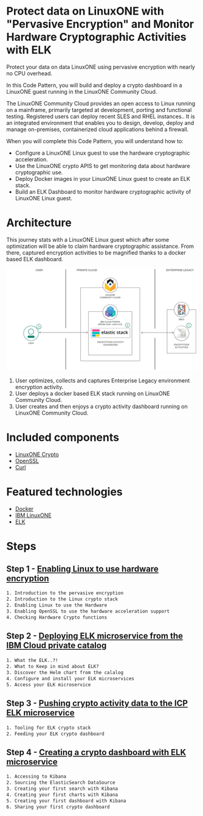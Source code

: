 # Protect data on LinuxONE with "Pervasive Encryption" and Monitor Hardware Cryptographic Activities with ELK
Protect your data on data LinuxONE using pervasive encryption with nearly no CPU overhead.

In this Code Pattern, you will build and deploy a crypto dashboard in a LinuxONE guest running in the LinuxONE Community Cloud.

The LinuxONE Community Cloud provides an open access to Linux running on a mainframe, primarily targeted at development, porting and functional testing. Registered users can deploy recent SLES and RHEL instances.. It is an integrated environment that enables you to design, develop, deploy and manage on-premises, containerized cloud applications behind a firewall.

When you will complete this Code Pattern, you will understand how to:
* Configure a LinuxONE Linux guest to use the hardware cryptographic acceleration.
* Use the LinuxONE crypto APIS to get monitoring data about hardware cryptographic use.
* Deploy Docker images in your LinuxONE Linux guest to create an ELK stack.
* Build an ELK Dashboard to monitor hardware cryptographic activity of LinuxONE Linux guest.

# Architecture
This journey stats with a LinuxONE Linux guest which after some optimization will be able to claim hardware cryptographic assistance. From there, captured encryption activities to be magnified thanks to a docker based ELK dashboard.

![Image of the Crypto Stack](https://github.com/guikarai/ELK-CPACF/blob/master/images/code-pattern-architecture.png)

1. User optimizes, collects and captures Enterprise Legacy environment encryption activity.
3. User deploys a docker based ELK stack running on LinuxONE Community Cloud.
3. User creates and then enjoys a crypto activity dashboard running on LinuxONE Community Cloud.

# Included components

* [LinuxONE Crypto](https://www.ibm.com/it-infrastructure/linuxone/capabilities/secure-cloud)
* [OpenSSL](https://www.openssl.org/)
* [Curl](https://curl.haxx.se/)

# Featured technologies

* [Docker](https://www.docker.com/)
* [IBM LinuxONE](https://www.ibm.com/it-infrastructure/linuxone)
* [ELK](https://www.elastic.co/fr/elk-stack)

# Steps

## Step 1 - [Enabling Linux to use hardware encryption](https://github.com/IBM/protect-data-on-linuxone-with-pervasive-encryption/blob/master/part1.md)

    1. Introduction to the pervasive encryption
    2. Introduction to the Linux crypto stack
    2. Enabling Linux to use the Hardware
    3. Enabling OpenSSL to use the hardware acceleration support
    4. Checking Hardware Crypto functions

## Step 2 - [Deploying ELK microservice from the IBM Cloud private catalog](https://github.com/IBM/protect-data-on-linuxone-with-pervasive-encryption/blob/master/part2.md)
    
    1. What the ELK..?!
    2. What to Keep in mind about ELK?
    3. Discover the Helm chart from the calalog
    4. Configure and install your ELK microservices
    5. Access your ELK microservice

## Step 3 - [Pushing crypto activity data to the ICP ELK microservice](https://github.com/IBM/protect-data-on-linuxone-with-pervasive-encryption/blob/master/part3.md)
    
    1. Tooling for ELK crypto stack
    2. Feeding your ELK crypto dashboard
    
## Step 4 - [Creating a crypto dashboard with ELK microservice](https://github.com/IBM/protect-data-on-linuxone-with-pervasive-encryption/blob/master/part4.md)

    1. Accessing to Kibana
    2. Sourcing the ElasticSearch DataSource
    3. Creating your first search with Kibana
    4. Creating your first charts with Kibana
    5. Creating your first dashboard with Kibana
    6. Sharing your first crypto dashboard

